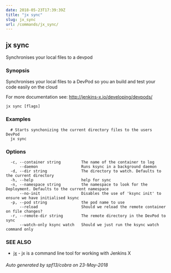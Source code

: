 ```yaml
---
date: 2018-05-23T17:39:39Z
title: "jx sync"
slug: jx_sync
url: /commands/jx_sync/
---
```

## jx sync

Synchronises your local files to a devpod

### Synopsis

Synchronises your local files to a DevPod so you an build and test your code easily on the cloud 

For more documentation see: http://jenkins-x.io/developing/devpods/

```
jx sync [flags]
```

### Examples

```
  # Starts synchonizing the current directory files to the users DevPod
  jx sync
```

### Options

```
  -c, --container string         The name of the container to log
      --daemon                   Runs ksync in a background daemon
  -d, --dir string               The directory to watch. Defaults to the current directory
  -h, --help                     help for sync
  -n, --namespace string         the namespace to look for the Deployment. Defaults to the current namespace
      --no-init                  Disables the use of 'ksync init' to ensure we have initialised ksync
  -p, --pod string               the pod name to use
      --reload                   Should we reload the remote container on file changes?
  -r, --remote-dir string        The remote directory in the DevPod to sync
      --watch-only ksync watch   Should we just run the ksync watch command only
```

### SEE ALSO

* [jx](/commands/jx/)	 - jx is a command line tool for working with Jenkins X

###### Auto generated by spf13/cobra on 23-May-2018
